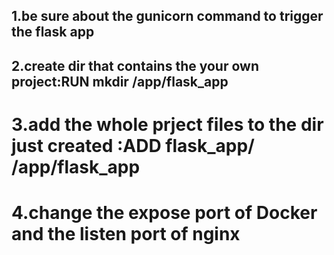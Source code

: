 
1.be sure about the gunicorn command to trigger the flask app
------
2.create dir that contains the your own project:RUN mkdir /app/flask_app
-----
3.add the whole prject files to the dir just created :ADD flask_app/ /app/flask_app
====
4.change the expose port of Docker and the listen port of nginx
====
